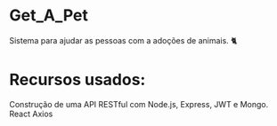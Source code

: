 # Get_A_Pet

Sistema para ajudar as pessoas com a adoções de animais. 🐈

# Recursos usados:
Construção de uma API RESTful com Node.js, Express, JWT e Mongo.
React
Axios
